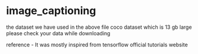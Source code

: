 # image_captioning

the dataset we have  used in the above file coco dataset which is 13 gb large please check your data while downloading






reference - It was mostly inspired from tensorflow official tutorials website
